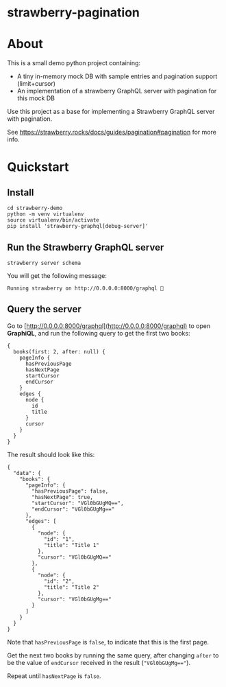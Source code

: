 # strawberry-pagination

# About
This is a small demo python project containing:
- A tiny in-memory mock DB with sample entries and pagination support (limit+cursor)
- An implementation of a strawberry GraphQL server with pagination for this mock DB

Use this project as a base for implementing a Strawberry GraphQL server with pagination. 

See https://strawberry.rocks/docs/guides/pagination#pagination for more info.

# Quickstart

## Install
```
cd strawberry-demo
python -m venv virtualenv
source virtualenv/bin/activate
pip install 'strawberry-graphql[debug-server]'
```

## Run the Strawberry GraphQL server
```
strawberry server schema
```
You will get the following message:
```
Running strawberry on http://0.0.0.0:8000/graphql 🍓
```

## Query the server
Go to [http://0.0.0.0:8000/graphql](http://0.0.0.0:8000/graphql) to open **GraphiQL**,
and run the following query to get the first two books:

```
{
  books(first: 2, after: null) {
    pageInfo {
      hasPreviousPage
      hasNextPage
      startCursor
      endCursor
    }
    edges {
      node {
        id
        title
      }
      cursor
    }
  }	
}
```
The result should look like this: 
```
{
  "data": {
    "books": {
      "pageInfo": {
        "hasPreviousPage": false,
        "hasNextPage": true,
        "startCursor": "VGl0bGUgMQ==",
        "endCursor": "VGl0bGUgMg=="
      },
      "edges": [
        {
          "node": {
            "id": "1",
            "title": "Title 1"
          },
          "cursor": "VGl0bGUgMQ=="
        },
        {
          "node": {
            "id": "2",
            "title": "Title 2"
          },
          "cursor": "VGl0bGUgMg=="
        }
      ]
    }
  }
}
```
Note that `hasPreviousPage` is `false`, to indicate that this is the first page.

Get the next two books by running the same query, after changing `after` to be the 
value of `endCursor` received in the result (`"VGl0bGUgMg=="`).

Repeat until `hasNextPage` is `false`.
